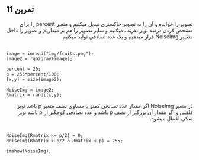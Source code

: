 ## تمرین 11
<div dir='rtl'>
  تصویر را خوانده و آن را به تصویر خاکستری تبدیل میکنیم و متغیر percent  را برای مشخص کردن درصد نویز تعریف میکنیم و سایز تصویر را هم بر میداریم و تصویر را داخل متغییر NoiseImg قرار میدهیم و یک عدد تصادفی تولید میکنیم
</div>
</br>

```
image = imread("img/fruits.png");
image2 = rgb2gray(image);

percent = 20;
p = 255*percent/100;
[x,y] = size(image2);

NoiseImg = image2;
Rmatrix = randi(x,y);
```
<div dir='rtl'>
  در متغیر NoiseImg اگر مقدار عدد تصادفی کمتر یا مساوی نصف متغیر p باشد نویز فلفلی و اگر مقدار آن بزرگتر از نصف p باشد و عدد تصادفی کوچکتر از p باشد نویز نمکی اعمال میشود. 
</div>
</br>

```
NoiseImg(Rmatrix <= p/2) = 0;
NoiseImg(Rmatrix > p/2 & Rmatrix < p) = 255;

imshow(NoiseImg);
```
